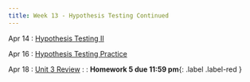 ```yaml
---
title: Week 13 - Hypothesis Testing Continued
---
```


Apr 14
: [Hypothesis Testing II](https://rmshksu.github.io/stat240_spring2025/classes/d24-240-spr25.html)

Apr 16
: [Hypothesis Testing Practice](#)

Apr 18
: [Unit 3 Review](#)
: [](#) 
  : **Homework 5 due 11:59 pm**{: .label .label-red }
